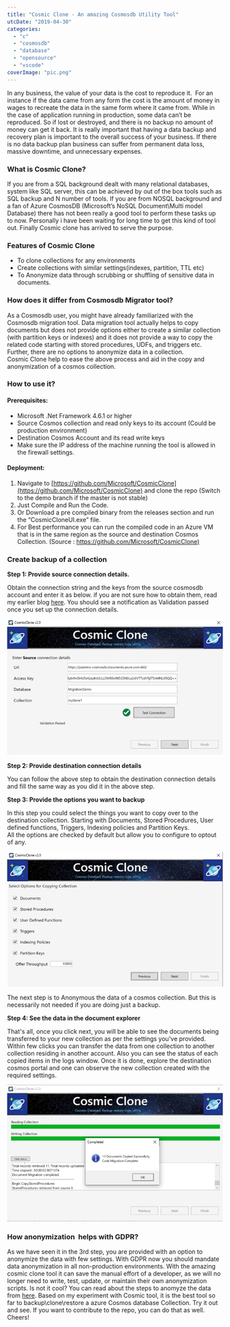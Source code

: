 ```yaml
---
title: "Cosmic Clone - An amazing Cosmosdb Utility Tool"
utcDate: "2019-04-30"
categories: 
  - "c"
  - "cosmosdb"
  - "database"
  - "opensource"
  - "vscode"
coverImage: "pic.png"
---
```


In any business, the value of your data is the cost to reproduce it.  For an instance if the data came from any form the cost is the amount of money in wages to recreate the data in the same form where it came from. While in the case of application running in production, some data can’t be reproduced. So if lost or destroyed, and there is no backup no amount of money can get it back. It is really important that having a data backup and recovery plan is important to the overall success of your business. If there is no data backup plan business can suffer from permanent data loss, massive downtime, and unnecessary expenses.

### What is Cosmic Clone?

If you are from a SQL background dealt with many relational databases, system like SQL server, this can be achieved by out of the box tools such as SQL backup and N number of tools. If you are from NOSQL background and a fan of Azure CosmosDB (Microsoft’s NoSQL Document\\Multi model Database) there has not been really a good tool to perform these tasks up to now. Personally i have been waiting for long time to get this kind of tool out. Finally Cosmic clone has arrived to serve the purpose.

### Features of Cosmic Clone

- To clone collections for any environments
- Create collections with similar settings(indexes, partition, TTL etc)
- To Anonymize data through scrubbing or shuffling of sensitive data in documents.

### How does it differ from Cosmosdb Migrator tool?

As a Cosmosdb user, you might have already familiarized with the Cosmosdb migration tool. Data migration tool actually helps to copy documents but does not provide options either to create a similar collection (with partition keys or indexes) and it does not provide a way to copy the related code starting with stored procedures, UDFs, and triggers etc. Further, there are no options to anonymize data in a collection.  
Cosmic Clone help to ease the above process and aid in the copy and anonymization of a cosmos collection.

### How to use it?

#### Prerequisites:

- Microsoft .Net Framework 4.6.1 or higher
- Source Cosmos collection and read only keys to its account (Could be production environment)
- Destination Cosmos Account and its read write keys
- Make sure the IP address of the machine running the tool is allowed in the firewall settings.

#### Deployment:

1. Navigate to [https://github.com/Microsoft/CosmicClone](https://github.com/Microsoft/CosmicClone) and clone the repo (Switch to the demo branch if the master is not stable)
2. Just Compile and Run the Code.
3. Or Download a pre compiled binary from the releases section and run the “CosmicCloneUI.exe” file.
4. For Best performance you can run the compiled code in an Azure VM that is in the same region as the source and destination Cosmos Collection. (Source : [https://github.com/Microsoft/CosmicClone)](https://github.com/Microsoft/CosmicClone)

### Create backup of a collection

**Step 1: Provide source connection details.**

Obtain the connection string and the keys from the source cosmosdb account and enter it as below. if you are not sure how to obtain them, read my earlier blog [here](https://sajeetharan.wordpress.com/2018/03/18/setting-up-azure-cosmosdb-with-visual-studio-code-in-local-environment/). You should see a notification as Validation passed once you set up the connection details.

![](images/1-2.png)

**Step 2: Provide destination connection details**

You can follow the above step to obtain the destination connection details and fill the same way as you did it in the above step.

**Step 3: Provide the options you want to backup**

In this step you could select the things you want to copy over to the destination collection. Starting with Documents, Stored Procedures, User defined functions, Triggers, Indexing policies and Partition Keys.  
All the options are checked by default but allow you to configure to optout of any.

![](images/2-1.png)

The next step is to Anonymous the data of a cosmos collection. But this is necessarily not needed if you are doing just a backup.

**Step 4: See the data in the document explorer**

That's all, once you click next, you will be able to see the documents being transferred to your new collection as per the settings you've provided. Within few clicks you can transfer the data from one collection to another collection residing in another account. Also you can see the status of each copied items in the logs window. Once it is done, explore the destination cosmos portal and one can observe the new collection created with the required settings.

![](images/3-2.png)

### How anonymization  helps with GDPR?

As we have seen it in the 3rd step, you are provided with an option to anonymize the data with few settings. With GDPR now you should mandate data anonymization in all non-production environments. With the amazing cosmic clone tool it can save the manual effort of a developer, as we will no longer need to write, test, update, or maintain their own anonymization scripts. Is not it cool? You can read about the steps to anomyze the data from [here](https://github.com/Microsoft/CosmicClone#anonymize-data-of-a-cosmos-collection). Based on my experiment with Cosmic tool, it is the best tool so far to backup\\clone\\restore a azure Cosmos database Collection. Try it out and see. If you want to contribute to the repo, you can do that as well. Cheers!
